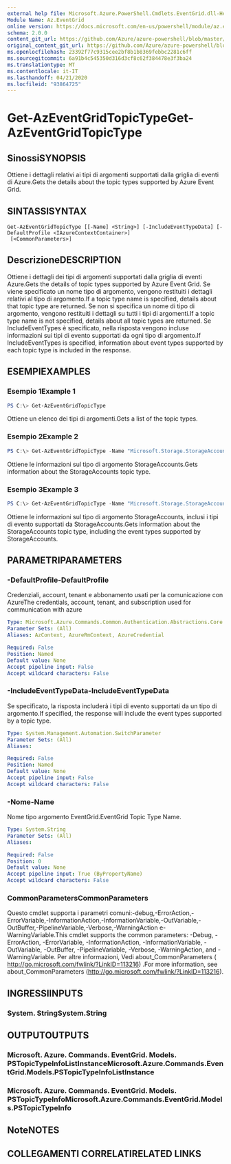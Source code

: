 ```yaml
---
external help file: Microsoft.Azure.PowerShell.Cmdlets.EventGrid.dll-Help.xml
Module Name: Az.EventGrid
online version: https://docs.microsoft.com/en-us/powershell/module/az.eventgrid/get-azeventgridtopictype
schema: 2.0.0
content_git_url: https://github.com/Azure/azure-powershell/blob/master/src/EventGrid/EventGrid/help/Get-AzEventGridTopicType.md
original_content_git_url: https://github.com/Azure/azure-powershell/blob/master/src/EventGrid/EventGrid/help/Get-AzEventGridTopicType.md
ms.openlocfilehash: 23392f77c9315cee2bf8b1b8369febbc2281c6ff
ms.sourcegitcommit: 6a91b4c545350d316d3cf8c62f384478e3f3ba24
ms.translationtype: MT
ms.contentlocale: it-IT
ms.lasthandoff: 04/21/2020
ms.locfileid: "93864725"
---
```

# <span data-ttu-id="a7562-101">Get-AzEventGridTopicType</span><span class="sxs-lookup"><span data-stu-id="a7562-101">Get-AzEventGridTopicType</span></span>

## <span data-ttu-id="a7562-102">Sinossi</span><span class="sxs-lookup"><span data-stu-id="a7562-102">SYNOPSIS</span></span>
<span data-ttu-id="a7562-103">Ottiene i dettagli relativi ai tipi di argomenti supportati dalla griglia di eventi di Azure.</span><span class="sxs-lookup"><span data-stu-id="a7562-103">Gets the details about the topic types supported by Azure Event Grid.</span></span>

## <span data-ttu-id="a7562-104">SINTASSI</span><span class="sxs-lookup"><span data-stu-id="a7562-104">SYNTAX</span></span>

```
Get-AzEventGridTopicType [[-Name] <String>] [-IncludeEventTypeData] [-DefaultProfile <IAzureContextContainer>]
 [<CommonParameters>]
```

## <span data-ttu-id="a7562-105">Descrizione</span><span class="sxs-lookup"><span data-stu-id="a7562-105">DESCRIPTION</span></span>
<span data-ttu-id="a7562-106">Ottiene i dettagli dei tipi di argomenti supportati dalla griglia di eventi Azure.</span><span class="sxs-lookup"><span data-stu-id="a7562-106">Gets the details of topic types supported by Azure Event Grid.</span></span>
<span data-ttu-id="a7562-107">Se viene specificato un nome tipo di argomento, vengono restituiti i dettagli relativi al tipo di argomento.</span><span class="sxs-lookup"><span data-stu-id="a7562-107">If a topic type name is specified, details about that topic type are returned.</span></span>
<span data-ttu-id="a7562-108">Se non si specifica un nome di tipo di argomento, vengono restituiti i dettagli su tutti i tipi di argomenti.</span><span class="sxs-lookup"><span data-stu-id="a7562-108">If a topic type name is not specified, details about all topic types are returned.</span></span>
<span data-ttu-id="a7562-109">Se IncludeEventTypes è specificato, nella risposta vengono incluse informazioni sui tipi di evento supportati da ogni tipo di argomento.</span><span class="sxs-lookup"><span data-stu-id="a7562-109">If IncludeEventTypes is specified, information about event types supported by each topic type is included in the response.</span></span>

## <span data-ttu-id="a7562-110">ESEMPI</span><span class="sxs-lookup"><span data-stu-id="a7562-110">EXAMPLES</span></span>

### <span data-ttu-id="a7562-111">Esempio 1</span><span class="sxs-lookup"><span data-stu-id="a7562-111">Example 1</span></span>
```powershell
PS C:\> Get-AzEventGridTopicType
```

<span data-ttu-id="a7562-112">Ottiene un elenco dei tipi di argomenti.</span><span class="sxs-lookup"><span data-stu-id="a7562-112">Gets a list of the topic types.</span></span>

### <span data-ttu-id="a7562-113">Esempio 2</span><span class="sxs-lookup"><span data-stu-id="a7562-113">Example 2</span></span>
```powershell
PS C:\> Get-AzEventGridTopicType -Name "Microsoft.Storage.StorageAccounts"
```

<span data-ttu-id="a7562-114">Ottiene le informazioni sul tipo di argomento StorageAccounts.</span><span class="sxs-lookup"><span data-stu-id="a7562-114">Gets information about the StorageAccounts topic type.</span></span>

### <span data-ttu-id="a7562-115">Esempio 3</span><span class="sxs-lookup"><span data-stu-id="a7562-115">Example 3</span></span>
```powershell
PS C:\> Get-AzEventGridTopicType -Name "Microsoft.Storage.StorageAccounts" -IncludeEventTypeData
```

<span data-ttu-id="a7562-116">Ottiene le informazioni sul tipo di argomento StorageAccounts, inclusi i tipi di evento supportati da StorageAccounts.</span><span class="sxs-lookup"><span data-stu-id="a7562-116">Gets information about the StorageAccounts topic type, including the event types supported by StorageAccounts.</span></span>

## <span data-ttu-id="a7562-117">PARAMETRI</span><span class="sxs-lookup"><span data-stu-id="a7562-117">PARAMETERS</span></span>

### <span data-ttu-id="a7562-118">-DefaultProfile</span><span class="sxs-lookup"><span data-stu-id="a7562-118">-DefaultProfile</span></span>
<span data-ttu-id="a7562-119">Credenziali, account, tenant e abbonamento usati per la comunicazione con Azure</span><span class="sxs-lookup"><span data-stu-id="a7562-119">The credentials, account, tenant, and subscription used for communication with azure</span></span>

```yaml
Type: Microsoft.Azure.Commands.Common.Authentication.Abstractions.Core.IAzureContextContainer
Parameter Sets: (All)
Aliases: AzContext, AzureRmContext, AzureCredential

Required: False
Position: Named
Default value: None
Accept pipeline input: False
Accept wildcard characters: False
```

### <span data-ttu-id="a7562-120">-IncludeEventTypeData</span><span class="sxs-lookup"><span data-stu-id="a7562-120">-IncludeEventTypeData</span></span>
<span data-ttu-id="a7562-121">Se specificato, la risposta includerà i tipi di evento supportati da un tipo di argomento.</span><span class="sxs-lookup"><span data-stu-id="a7562-121">If specified, the response will include the event types supported by a topic type.</span></span>

```yaml
Type: System.Management.Automation.SwitchParameter
Parameter Sets: (All)
Aliases:

Required: False
Position: Named
Default value: None
Accept pipeline input: False
Accept wildcard characters: False
```

### <span data-ttu-id="a7562-122">-Nome</span><span class="sxs-lookup"><span data-stu-id="a7562-122">-Name</span></span>
<span data-ttu-id="a7562-123">Nome tipo argomento EventGrid.</span><span class="sxs-lookup"><span data-stu-id="a7562-123">EventGrid Topic Type Name.</span></span>

```yaml
Type: System.String
Parameter Sets: (All)
Aliases:

Required: False
Position: 0
Default value: None
Accept pipeline input: True (ByPropertyName)
Accept wildcard characters: False
```

### <span data-ttu-id="a7562-124">CommonParameters</span><span class="sxs-lookup"><span data-stu-id="a7562-124">CommonParameters</span></span>
<span data-ttu-id="a7562-125">Questo cmdlet supporta i parametri comuni:-debug,-ErrorAction,-ErrorVariable,-InformationAction,-InformationVariable,-OutVariable,-OutBuffer,-PipelineVariable,-Verbose,-WarningAction e-WarningVariable.</span><span class="sxs-lookup"><span data-stu-id="a7562-125">This cmdlet supports the common parameters: -Debug, -ErrorAction, -ErrorVariable, -InformationAction, -InformationVariable, -OutVariable, -OutBuffer, -PipelineVariable, -Verbose, -WarningAction, and -WarningVariable.</span></span> <span data-ttu-id="a7562-126">Per altre informazioni, Vedi about_CommonParameters ( http://go.microsoft.com/fwlink/?LinkID=113216) .</span><span class="sxs-lookup"><span data-stu-id="a7562-126">For more information, see about_CommonParameters (http://go.microsoft.com/fwlink/?LinkID=113216).</span></span>

## <span data-ttu-id="a7562-127">INGRESSI</span><span class="sxs-lookup"><span data-stu-id="a7562-127">INPUTS</span></span>

### <span data-ttu-id="a7562-128">System. String</span><span class="sxs-lookup"><span data-stu-id="a7562-128">System.String</span></span>

## <span data-ttu-id="a7562-129">OUTPUT</span><span class="sxs-lookup"><span data-stu-id="a7562-129">OUTPUTS</span></span>

### <span data-ttu-id="a7562-130">Microsoft. Azure. Commands. EventGrid. Models. PSTopicTypeInfoListInstance</span><span class="sxs-lookup"><span data-stu-id="a7562-130">Microsoft.Azure.Commands.EventGrid.Models.PSTopicTypeInfoListInstance</span></span>

### <span data-ttu-id="a7562-131">Microsoft. Azure. Commands. EventGrid. Models. PSTopicTypeInfo</span><span class="sxs-lookup"><span data-stu-id="a7562-131">Microsoft.Azure.Commands.EventGrid.Models.PSTopicTypeInfo</span></span>

## <span data-ttu-id="a7562-132">Note</span><span class="sxs-lookup"><span data-stu-id="a7562-132">NOTES</span></span>

## <span data-ttu-id="a7562-133">COLLEGAMENTI CORRELATI</span><span class="sxs-lookup"><span data-stu-id="a7562-133">RELATED LINKS</span></span>
